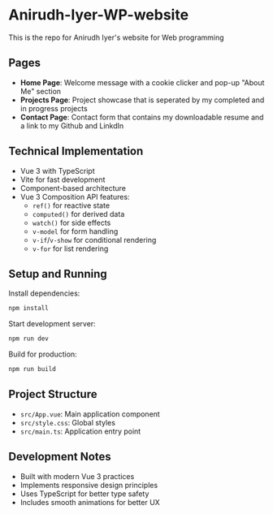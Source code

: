 # Anirudh-Iyer-WP-website

This is the repo for Anirudh Iyer's website for Web programming

## Pages

- **Home Page**: Welcome message with a cookie clicker and pop-up "About Me" section
- **Projects Page**: Project showcase that is seperated by my completed and in progress projects
- **Contact Page**: Contact form that contains my downloadable resume and a link to my Github and LinkdIn

## Technical Implementation

- Vue 3 with TypeScript
- Vite for fast development
- Component-based architecture
- Vue 3 Composition API features:
  - `ref()` for reactive state
  - `computed()` for derived data
  - `watch()` for side effects
  - `v-model` for form handling
  - `v-if`/`v-show` for conditional rendering
  - `v-for` for list rendering

## Setup and Running

Install dependencies:
```bash
npm install
```

Start development server:
```bash
npm run dev
```

Build for production:
```bash
npm run build
```

## Project Structure

- `src/App.vue`: Main application component
- `src/style.css`: Global styles
- `src/main.ts`: Application entry point

## Development Notes

- Built with modern Vue 3 practices
- Implements responsive design principles
- Uses TypeScript for better type safety
- Includes smooth animations for better UX
